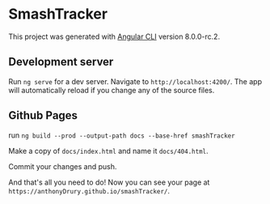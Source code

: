 # SmashTracker

This project was generated with [Angular CLI](https://github.com/angular/angular-cli) version 8.0.0-rc.2.

## Development server

Run `ng serve` for a dev server. Navigate to `http://localhost:4200/`. The app will automatically reload if you change any of the source files.

## Github Pages

run `ng build --prod --output-path docs --base-href smashTracker`

Make a copy of `docs/index.html` and name it `docs/404.html`.

Commit your changes and push.

And that's all you need to do! Now you can see your page at `https://anthonyDrury.github.io/smashTracker/`.
